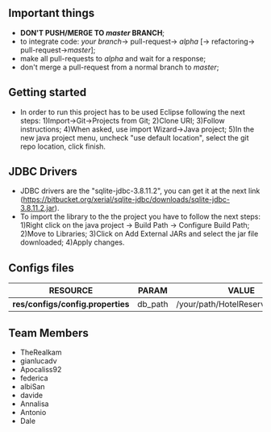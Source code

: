 ## Important things
- <b>DON'T PUSH/MERGE TO <i>master</i> BRANCH</b>;
- to integrate code: <i>your branch</i>-> pull-request-> <i>alpha</i> [-> refactoring-> pull-request-><i>master</i>];
- make all pull-requests to <i>alpha</i> and wait for a response;
- don't merge a pull-request from a normal branch to <i>master</i>;

## Getting started
- In order to run this project has to be used Eclipse following the next steps:
	1)Import->Git->Projects from Git;
	2)Clone URI;
	3)Follow instructions;
	4)When asked, use import Wizard->Java project;
	5)In the new java project menu, uncheck "use default location", select the git repo location, click finish.
	
## JDBC Drivers
- JDBC drivers are the "sqlite-jdbc-3.8.11.2", you can get it at the next link (https://bitbucket.org/xerial/sqlite-jdbc/downloads/sqlite-jdbc-3.8.11.2.jar).
- To import the library to the the project you have to follow the next steps:
	1)Right click on the java project -> Build Path -> Configure Build Path;
	2)Move to Libraries;
	3)Click on Add External JARs and select the jar file downloaded;
	4)Apply changes.
	
## Configs files
| RESOURCE | PARAM | VALUE |
|------------|-------|------------|
| **res/configs/config.properties** | db_path |/your/path/HotelReservation.sqlite|

## Team Members
- TheRealkam
- gianlucadv
- Apocaliss92
- federica
- albiSan
- davide
- Annalisa
- Antonio
- Dale
